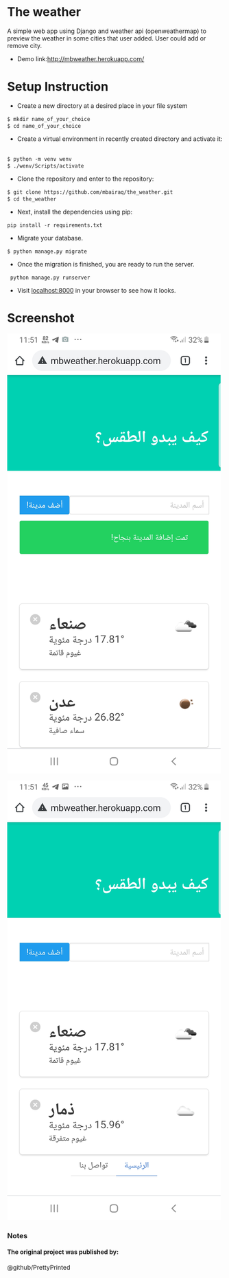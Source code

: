 # The weather
A simple web app using Django and weather api (openweathermap) to preview the weather in some cities that user added. User could add or remove city.

* Demo link:http://mbweather.herokuapp.com/

# Setup Instruction
*	Create a new directory at a desired place in your file system
```
$ mkdir name_of_your_choice
$ cd name_of_your_choice
```
*	Create a virtual environment in recently created directory and activate it:
```

$ python -m venv wenv
$ ./wenv/Scripts/activate
```

*	Clone the repository and enter to the repository:
```
$ git clone https://github.com/mbairaq/the_weather.git
$ cd the_weather
```
*	Next, install the dependencies using pip:
```
pip install -r requirements.txt
```
*	Migrate your database.
```
$ python manage.py migrate
```

*	Once the migration is finished, you are ready to run the server.
```
 python manage.py runserver
```



* Visit [localhost:8000](http://127.0.0.1:8000/) in your browser to see how it looks.

# Screenshot

![MB WEATHER WEB SITE](https://github.com/mbairaq/the_weather/blob/master/Screenshot_20210417-235105_Chrome.jpg)

![MB WEATHER WEB SITE](https://github.com/mbairaq/the_weather/blob/master/Screenshot_20210417-235133_Chrome.jpg)


### Notes
#### The original project was published by:
@github/PrettyPrinted 
